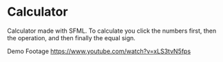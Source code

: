 # Calculator
Calculator made with SFML. To calculate you click the numbers first, then the operation, and then finally the equal sign.

Demo Footage 
https://www.youtube.com/watch?v=xLS3tvN5fps
